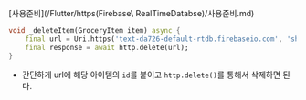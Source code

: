 [사용준비](/Flutter/https(Firebase\ RealTimeDatabse)/사용준비.md)
```dart
void _deleteItem(GroceryItem item) async {
	final url = Uri.https('text-da726-default-rtdb.firebaseio.com', 'shopping-list/${item.id}.json');
	final response = await http.delete(url);
}
```
- 간단하게 url에 해당 아이템의 `id`를 붙이고 `http.delete()`를 통해서 삭제하면 된다.
